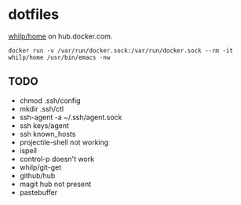 # dotfiles

[whilp/home](https://hub.docker.com/r/whilp/home/) on hub.docker.com.

```
docker run -v /var/run/docker.sock:/var/run/docker.sock --rm -it whilp/home /usr/bin/emacs -nw
```

## TODO

- chmod .ssh/config
- mkdir .ssh/ctl
- ssh-agent -a ~/.ssh/agent.sock
- ssh keys/agent
- ssh known_hosts
- projectile-shell not working
- ispell
- control-p doesn't work
- whilp/git-get
- github/hub
- magit hub not present
- pastebuffer

